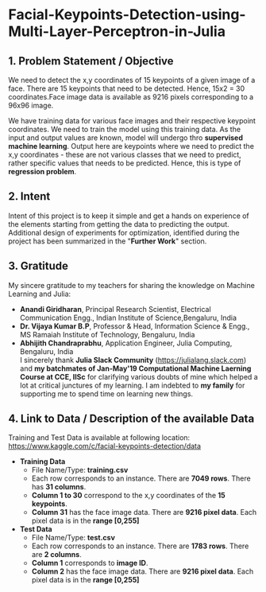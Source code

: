 # Facial-Keypoints-Detection-using-Multi-Layer-Perceptron-in-Julia
## 1. Problem Statement / Objective
We need to detect the x,y coordinates of 15 keypoints of a given image of a face. There are 15 keypoints that need to be detected. Hence, 15x2 = 30 coordinates.Face image data is available as 9216 pixels corresponding to a 96x96 image.

We have training data for various face images and their respective keypoint coordinates. We need to train the model using this training data. As the input and output values are known, model will undergo thro **supervised machine learning**. Output here are keypoints where we need to predict the x,y coordinates - these are not various classes that we need to predict, rather  specific values that needs to be predicted. Hence, this is type of **regression problem**.

## 2. Intent
Intent of this project is to keep it simple and get a hands on experience of the elements starting from getting the data to predicting the output. Additional design of experiments for optimization, identified during the project has been summarized in the "**Further Work**" section.

## 3. Gratitude
My sincere gratitude to my teachers for sharing the knowledge on Machine Learning and Julia:
* **Anandi Giridharan**, Principal Research Scientist, Electrical Communication Engg., Indian Institute of Science,Bengaluru, India
* **Dr. Vijaya Kumar B.P**, Professor & Head, Information Science & Engg., MS Ramaiah Institute of Technology, Bengaluru, India
* **Abhijith Chandraprabhu**, Application Engineer, Julia Computing, Bengaluru, India <br>
I sincerely thank **Julia Slack Community** (https://julialang.slack.com) and **my batchmates of Jan-May'19 Computational Machine Laerning Course at CCE, IISc** for clarifying various doubts of mine which helped a lot at critical junctures of my learning. 
I am indebted to **my family** for supporting me to spend time on learning new things.

## 4. Link to Data / Description of the available Data

Training and Test Data is available at following location: https://www.kaggle.com/c/facial-keypoints-detection/data 
* **Training Data** 
  * File Name/Type: **training.csv** 
  * Each row corresponds to an instance. There are **7049 rows**. There has **31 columns**. 
  * **Column 1 to 30** correspond to the x,y coordinates of the **15 keypoints**. 
  * **Column 31** has the face image data. There are **9216 pixel data**. Each pixel data is in the **range [0,255]**
* **Test Data** 
  * File Name/Type: **test.csv** 
  * Each row corresponds to an instance. There are **1783 rows**. There are **2 columns**. 
  * **Column 1** corresponds to **image ID**. 
  * **Column 2** has the face image data. There are **9216 pixel data**. Each pixel data is in the **range [0,255]** 

